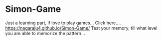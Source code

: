 # Simon-Game

Just a learning part, if love to play games...
Click here.... https://nagaraju4.github.io/Simon-Game/
Test your memory, till what level you are able to memorize the pattern...
